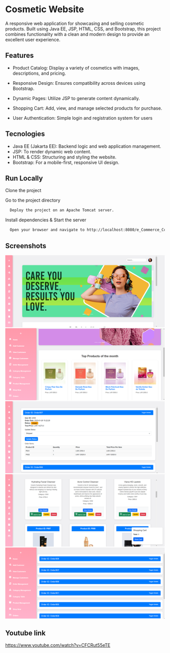 
# Cosmetic Website

A responsive web application for showcasing and selling cosmetic products. Built using Java EE, JSP, HTML, CSS, and Bootstrap, this project combines functionality with a clean and modern design to provide an excellent user experience.



## Features

- Product Catalog: Display a variety of cosmetics with images, descriptions, and pricing.


- Responsive Design: Ensures compatibility across devices using Bootstrap.

- Dynamic Pages: Utilize JSP to generate content dynamically.

- Shopping Cart: Add, view, and manage selected products for purchase.

- User Authentication: Simple login and registration system for users

## Tecnologies

- Java EE (Jakarta EE): Backend logic and web application management.
- JSP: To render dynamic web content.
- HTML & CSS: Structuring and styling the website.
- Bootstrap: For a mobile-first, responsive UI design.
## Run Locally

Clone the project

Go to the project directory


```bash
  Deploy the project on an Apache Tomcat server.
```

Install dependencies &
Start the server

```bash
  Open your browser and navigate to http://localhost:8080/e_Commerce_Cosmatics_Website_war_exploded
```


## Screenshots
![App Screenshot](src/main/webapp/live/Screenshot%202025-01-26%20211445.png)
![App Screenshot](src/main/webapp/live/Screenshot%202025-01-26%20211751.png)
![App Screenshot](src/main/webapp/live/Screenshot%202025-01-26%20211524.png)
![App Screenshot](src/main/webapp/live/Screenshot%202025-01-26%20211620.png)
![App Screenshot](src/main/webapp/live/Screenshot%202025-01-26%20211724.png)

## Youtube link
https://www.youtube.com/watch?v=CFCRut55eTE